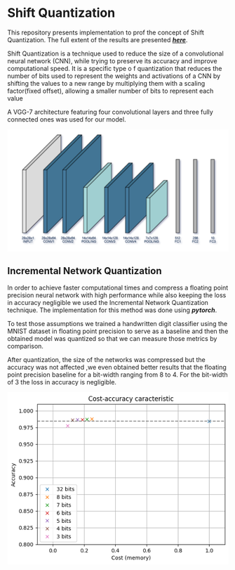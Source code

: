# Shift Quantization 

This repository presents  implementation to 
prof the concept of Shift Quantization. The full extent of the results are presented
***[here](https://github.com/Markis-Iustin-Ioan-30126/Shift-Quantization/blob/main/Shift_Quantization.pdf)***.

Shift Quantization is a technique used to reduce the
size of a convolutional neural network
(CNN), while trying to preserve its accuracy and 
improve computational speed. It is a specific type o
f quantization that reduces the
number of bits used to represent the weights and 
activations of a CNN by shifting the values to
a new range by multiplying them with a scaling 
factor(fixed offset), allowing a smaller number of
bits to represent each value

 A VGG-7 architecture featuring four convolutional
layers and three fully connected ones was used for our model.

![image](Figures/cnn_VGG7_arch.drawio_white.png)

## Incremental Network Quantization
In order to achieve faster computational times and compress a floating point precision neural network
with high performance while also keeping the loss in accuracy negligible we used the Incremental
Network Quantization technique. The implementation for this method was done using ***pytorch***.

To test those assumptions we trained a handwritten digit classifier using the
MNIST dataset in floating point precision to serve as a baseline and then the obtained model was
quantized so that we can measure those metrics by comparison.

After quantization, the size of the networks was compressed but the accuracy was not
affected ,we even obtained better results that the floating point precision baseline for a bit-width
ranging from 8 to 4. For the bit-width of 3 the loss in accuracy is negligible.

![image](Figures/Acc_vs_cost.png)
